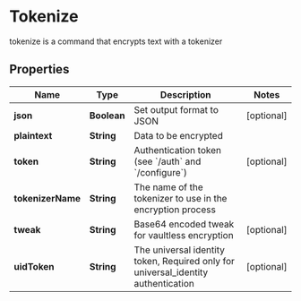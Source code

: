 

# Tokenize

tokenize is a command that encrypts text with a tokenizer

## Properties

| Name | Type | Description | Notes |
|------------ | ------------- | ------------- | -------------|
|**json** | **Boolean** | Set output format to JSON |  [optional] |
|**plaintext** | **String** | Data to be encrypted |  |
|**token** | **String** | Authentication token (see &#x60;/auth&#x60; and &#x60;/configure&#x60;) |  [optional] |
|**tokenizerName** | **String** | The name of the tokenizer to use in the encryption process |  |
|**tweak** | **String** | Base64 encoded tweak for vaultless encryption |  [optional] |
|**uidToken** | **String** | The universal identity token, Required only for universal_identity authentication |  [optional] |



